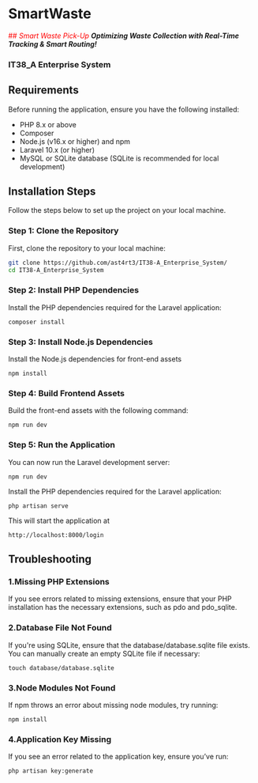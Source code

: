 
# SmartWaste
<span style="color: red;"> ## *Smart Waste Pick-Up* </span>
 ***Optimizing Waste Collection with Real-Time Tracking & Smart Routing!*** 
### IT38_A Enterprise System 

## Requirements

Before running the application, ensure you have the following installed:

- PHP 8.x or above
- Composer
- Node.js (v16.x or higher) and npm
- Laravel 10.x (or higher)
- MySQL or SQLite database (SQLite is recommended for local development)

## Installation Steps

Follow the steps below to set up the project on your local machine.

### Step 1: Clone the Repository

First, clone the repository to your local machine:

```bash
git clone https://github.com/ast4rt3/IT38-A_Enterprise_System/
cd IT38-A_Enterprise_System
```
### Step 2: Install PHP Dependencies

Install the PHP dependencies required for the Laravel application:
```
composer install
```
### Step 3: Install Node.js Dependencies

Install the Node.js dependencies for front-end assets
```
npm install
```
### Step 4: Build Frontend Assets

Build the front-end assets with the following command:
```
npm run dev
```
### Step 5: Run the Application

You can now run the Laravel development server:
```
npm run dev
```

Install the PHP dependencies required for the Laravel application:
```
php artisan serve
```
This will start the application at 
```
http://localhost:8000/login
```

## Troubleshooting

### 1.Missing PHP Extensions
If you see errors related to missing extensions, ensure that your PHP installation has the necessary extensions, such as pdo and pdo_sqlite.

### 2.Database File Not Found
If you're using SQLite, ensure that the database/database.sqlite file exists. You can manually create an empty SQLite file if necessary:
```
touch database/database.sqlite
```
### 3.Node Modules Not Found
If npm throws an error about missing node modules, try running:
```
npm install
```
### 4.Application Key Missing
If you see an error related to the application key, ensure you’ve run:
```
php artisan key:generate
```




